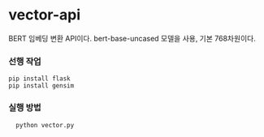 # vector-api
BERT 임베딩 변환 API이다. bert-base-uncased 모델을 사용, 기본 768차원이다.

### 선행 작업
  ```
  pip install flask
  pip install gensim
  ```
### 실행 방법
```
  python vector.py
```
